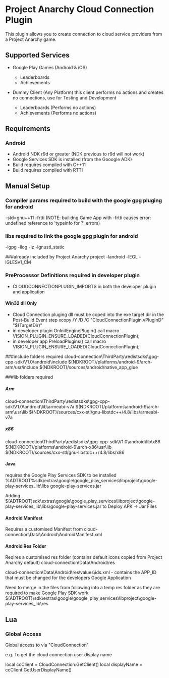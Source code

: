 # Project Anarchy Cloud Connection Plugin

This plugin allows you to create connection to cloud service providers from a Project Anarchy game.

## Supported Services
* Google Play Games (Android & iOS)
  * Leaderboards
  * Achievements
  
* Dummy Client (Any Platform)
   this client performs no actions and creates no connections, use for Testing and Development
  * Leaderboards (Performs no actions)
  * Achievements (Performs no actions)

## Requirements

### Android
* Android NDK r9d or greater (NDK previous to r9d will not work)
* Google Services SDK is installed (from the Gooogle ADK)
* Build requires compiled with C++11
* Build requires compiled with RTTI

## Manual Setup

### Compiler params required to build with the google gpg pluging for android
-std=gnu++11 -frtti 
(NOTE: builidng Game App with -frtti causes error: undefined reference to 'typeinfo for ?' errors)
### libs required to link the google gpg plugin for android
-lgpg
-llog -lz
-lgnustl_static

###already included by Project Anarchy project
-landroid -lEGL -lGLESv1_CM

### PreProcessor Definitions required in developer plugin
* CLOUDCONNECTIONPLUGIN_IMPORTS in both the developer plugin and application

#### Win32 dll Only 
* Cloud Connection pluging dll must be coped into the exe target dir in the Post-Build Event step
xcopy /Y /D /C "CloudConnectionPlugin.vPluginD" "$(TargetDir)"
* in developer plugin OnInitEnginePlugin() call macro VISION_PLUGIN_ENSURE_LOADED(CloudConnectionPlugin);
* in developer app PreloadPlugins() call macro VISION_PLUGIN_ENSURE_LOADED(CloudConnectionPlugin);

###include folders required
cloud-connection\ThirdParty\redistsdks\gpg-cpp-sdk\V1.0\android\include
$(NDKROOT)/platforms/android-9/arch-arm/usr/include
$(NDKROOT)/sources/android/native_app_glue

###lib folders required

##### Arm
cloud-connection\ThirdParty\redistsdks\gpg-cpp-sdk\V1.0\android\lib\armeabi-v7a
$(NDKROOT)/platforms\android-9\arch-arm\usr\lib
$(NDKROOT)/sources/cxx-stl/gnu-libstdc++/4.8/libs/armeabi-v7a

##### x86
cloud-connection\ThirdParty\redistsdks\gpg-cpp-sdk\V1.0\android\lib\x86
$(NDKROOT)/platforms\android-9\arch-x86\usr\lib
$(NDKROOT)/sources/cxx-stl/gnu-libstdc++/4.8/libs/x86

#### Java
requires the Google Play Services SDK to be installed
%ADTROOT%sdk\extras\google\google_play_services\libproject\google-play-services_lib\libs
google-play-services.jar

Adding $(ADTROOT)sdk\extras\google\google_play_services\libproject\google-play-services_lib\libs\google-play-services.jar to Deploy APK -> Jar Files

#### Android Manifest
Requires a customised Manifest from
cloud-connection\Data\Android\AndroidManifest.xml

#### Android Res Folder
Reqires a customised res folder (contains default icons copied from Project Anarchy default)
cloud-connection\Data\Android\res

cloud-connection\Data\Android\res\values\ids.xml - contains the APP_ID that must be changed for the developers Google Application

Need to merge in the files from following into a temp res folder as they are required to make Google Play SDK work
$(ADTROOT)\sdk\extras\google\google_play_services\libproject\google-play-services_lib\res

## Lua

### Global Access

Global access to via "CloudConnection"

e.g. To get the cloud connection user display name

  local ccClient = CloudConnection:GetClient()
  local displayName = ccClient:GetUserDisplayName()





